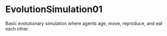 # EvolutionSimulation01
Basic evolutionary simulation where agents age, move, reproduce, and eat each other.
